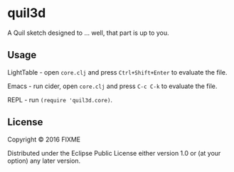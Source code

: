 # quil3d

A Quil sketch designed to ... well, that part is up to you.

## Usage

LightTable - open `core.clj` and press `Ctrl+Shift+Enter` to evaluate the file.

Emacs - run cider, open `core.clj` and press `C-c C-k` to evaluate the file.

REPL - run `(require 'quil3d.core)`.

## License

Copyright © 2016 FIXME

Distributed under the Eclipse Public License either version 1.0 or (at
your option) any later version.
